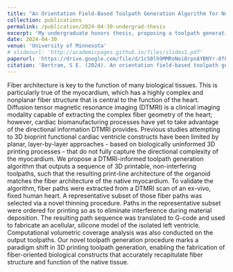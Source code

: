 ```yaml
---
title: "An Orientation Field-Based Toolpath Generation Algorithm for Nonplanar, Fiber-Oriented 3D Bioprinted Cardiac Constructs"
collection: publications
permalink: /publication/2024-04-30-undergrad-thesis
excerpt: 'My undergraduate honors thesis, proposing a toolpath generation algorithm for fiber-oriented 3D bioprinting. Unanimously graded <i>summa cum laude</i>.'
date: 2024-04-30
venue: 'University of Minnesota'
# slidesurl: 'http://academicpages.github.io/files/slides1.pdf'
paperurl: 'https://drive.google.com/file/d/1cS0lh9MMRoNei8rpnAYBNYr-8fQZtgO7/view?usp=sharing'
citation: 'Bertram, S E. (2024). An orientation field-based toolpath generation algorithm for fiber-oriented 3D bioprinted cardiac constructs [Unpublished undergraduate honors thesis]. University of Minnesota.'
---
```


Fiber architecture is key to the function of many biological tissues. This is particularly true of the myocardium, which has a highly complex and nonplanar fiber structure that is central to the function of the heart. Diffusion tensor magnetic resonance imaging (DTMRI) is a clinical imaging modality capable of extracting the complex fiber geometry of the heart; however, cardiac biomanufacturing processes have yet to take advantage of the directional information DTMRI provides. Previous studies attempting to 3D bioprint functional cardiac ventricle constructs have been limited by planar, layer-by-layer approaches - based on biologically uninformed 3D printing processes - that do not fully capture the directional complexity of the myocardium. We propose a DTMRI-informed toolpath generation algorithm that outputs a sequence of 3D printable, non-interfering toolpaths, such that the resulting print-line architecture of the organoid matches the fiber architecture of the native myocardium. To validate the algorithm, fiber paths were extracted from a DTMRI scan of an ex-vivo, fixed human heart. A representative subset of those fiber paths was selected via a novel thinning procedure. Paths in the representative subset were ordered for printing so as to eliminate interference during material deposition. The resulting path sequence was translated to G-code and used to fabricate an acellular, silicone model of the isolated left ventricle. Computational volumetric coverage analysis was also conducted on the output toolpaths. Our novel toolpath generation procedure marks a paradigm shift in 3D printing toolpath generation, enabling the fabrication of fiber-oriented biological constructs that accurately recapitulate fiber structure and function of the native tissue.
